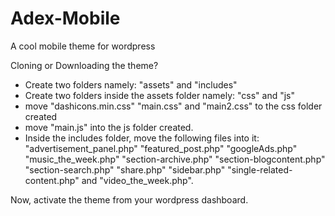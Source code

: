 # Adex-Mobile
A cool mobile theme for wordpress

Cloning or Downloading the theme? 
- Create two folders namely: "assets" and "includes"
- Create two folders inside the assets folder namely: "css" and "js"
- move "dashicons.min.css" "main.css" and "main2.css" to the css folder created
- move "main.js" into the js folder created.
- Inside the includes folder, move the following files into it: "advertisement_panel.php" "featured_post.php" "googleAds.php" "music_the_week.php" "section-archive.php" "section-blogcontent.php" "section-search.php" "share.php" "sidebar.php" "single-related-content.php" and "video_the_week.php".

Now, activate the theme from your wordpress dashboard. 



